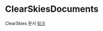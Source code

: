 # ClearSkiesDocuments
ClearSkies 문서 [링크](https://team-stormhawk.github.io/ClearSkiesDocuments/index.html)
